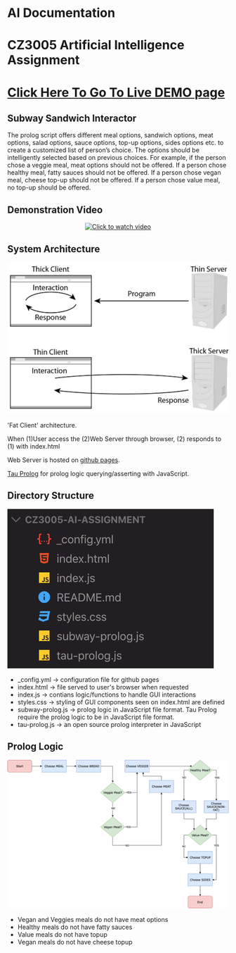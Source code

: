 # AI Documentation

# CZ3005 Artificial Intelligence Assignment

# [Click Here To Go To Live DEMO page](http://okkarmin.github.io/CZ3005-AI-Assignment)

## Subway Sandwich Interactor

The prolog script offers different meal options, sandwich options, meat options, salad options, sauce options, top-up options, sides options etc. to create a customized list of person’s choice. The options should be intelligently selected based on previous choices. For example, if the person chose a veggie meal, meat options should not be offered. If a person chose healthy meal, fatty sauces should not be offered. If a person chose vegan meal, cheese top-up should not be offered. If a person chose value meal, no top-up should be offered.

## Demonstration Video

<div align="center">
  <a href="https://www.youtube.com/watch?v=RRKJiM9Njr8">
  <img src="https://img.youtube.com/vi/RRKJiM9Njr8/0.jpg" alt="Click to watch video">
  </a>
</div>

## System Architecture

![](client_server_architecture.jpg)

'Fat Client' architecture.

When (1)User access the (2)Web Server through browser, (2) responds to (1) with index.html

Web Server is hosted on [github pages](https://pages.github.com).

[Tau Prolog](http://tau-prolog.org) for prolog logic querying/asserting with JavaScript.

## Directory Structure

![](directory_structure.png)

- \_config.yml → configuration file for github pages
- index.html → file served to user's browser when requested
- index.js → contians logic/functions to handle GUI interactions
- styles.css → styling of GUI components seen on index.html are defined
- subway-prolog.js → prolog logic in JavaScript file format. Tau Prolog require the prolog logic to be in JavaScript file format.
- tau-prolog.js → an open source prolog interpreter in JavaScript

## Prolog Logic

![](prolog_logic.png)

- Vegan and Veggies meals do not have meat options
- Healthy meals do not have fatty sauces
- Value meals do not have topup
- Vegan meals do not have cheese topup
